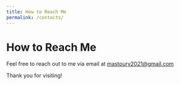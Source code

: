 ```yaml
---
title: How to Reach Me
permalink: /contacts/
---
```


# How to Reach Me
Feel free to reach out to me via email at mastoury2021@gmail.com

Thank you for visiting!
